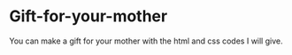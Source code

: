 # Gift-for-your-mother
You can make a gift for your mother with the html and css codes I will give.
